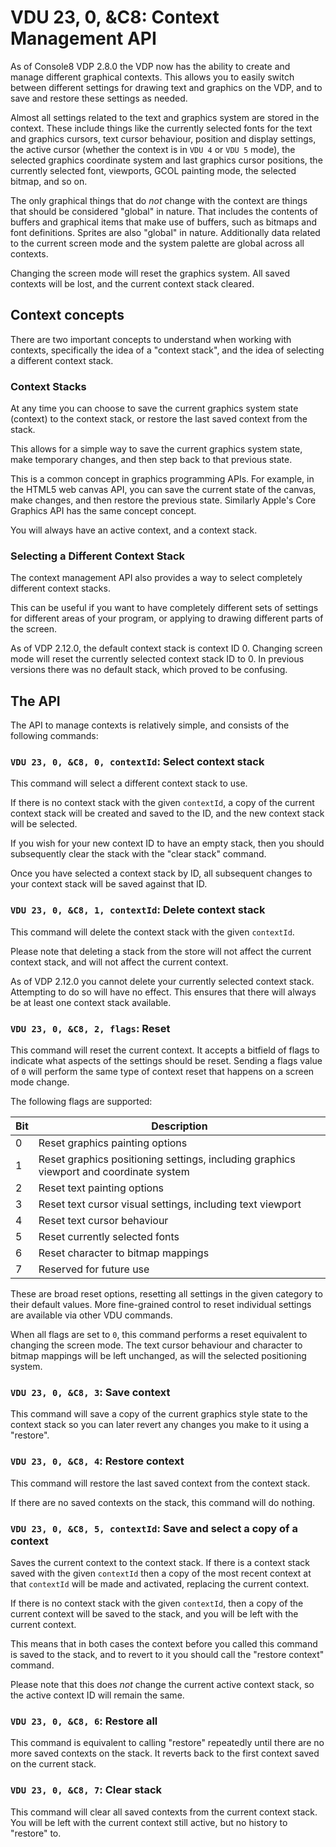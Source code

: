 # VDU 23, 0, &C8: Context Management API

As of Console8 VDP 2.8.0 the VDP now has the ability to create and manage different graphical contexts.  This allows you to easily switch between different settings for drawing text and graphics on the VDP, and to save and restore these settings as needed.

Almost all settings related to the text and graphics system are stored in the context.  These include things like the currently selected fonts for the text and graphics cursors, text cursor behaviour, position and display settings, the active cursor (whether the context is in `VDU 4` or `VDU 5` mode), the selected graphics coordinate system and last graphics cursor positions, the currently selected font, viewports, GCOL painting mode, the selected bitmap, and so on.

The only graphical things that do _not_ change with the context are things that should be considered "global" in nature.  That includes the contents of buffers and graphical items that make use of buffers, such as bitmaps and font definitions.  Sprites are also "global" in nature.  Additionally data related to the current screen mode and the system palette are global across all contexts.

Changing the screen mode will reset the graphics system.  All saved contexts will be lost, and the current context stack cleared.

## Context concepts

There are two important concepts to understand when working with contexts, specifically the idea of a "context stack", and the idea of selecting a different context stack.

### Context Stacks

At any time you can choose to save the current graphics system state (context) to the context stack, or restore the last saved context from the stack.

This allows for a simple way to save the current graphics system state, make temporary changes, and then step back to that previous state.

This is a common concept in graphics programming APIs.  For example, in the HTML5 web canvas API, you can save the current state of the canvas, make changes, and then restore the previous state.  Similarly Apple's Core Graphics API has the same concept concept.

You will always have an active context, and a context stack.

### Selecting a Different Context Stack

The context management API also provides a way to select completely different context stacks.

This can be useful if you want to have completely different sets of settings for different areas of your program, or applying to drawing different parts of the screen.

As of VDP 2.12.0, the default context stack is context ID 0.  Changing screen mode will reset the currently selected context stack ID to 0.  In previous versions there was no default stack, which proved to be confusing.

## The API

The API to manage contexts is relatively simple, and consists of the following commands:

### `VDU 23, 0, &C8, 0, contextId`: Select context stack

This command will select a different context stack to use.

If there is no context stack with the given `contextId`, a copy of the current context stack will be created and saved to the ID, and the new context stack will be selected.

If you wish for your new context ID to have an empty stack, then you should subsequently clear the stack with the "clear stack" command.

Once you have selected a context stack by ID, all subsequent changes to your context stack will be saved against that ID.

### `VDU 23, 0, &C8, 1, contextId`: Delete context stack

This command will delete the context stack with the given `contextId`.

Please note that deleting a stack from the store will not affect the current context stack, and will not affect the current context.

As of VDP 2.12.0 you cannot delete your currently selected context stack.  Attempting to do so will have no effect.  This ensures that there will always be at least one context stack available.

### `VDU 23, 0, &C8, 2, flags`: Reset

This command will reset the current context.  It accepts a bitfield of flags to indicate what aspects of the settings should be reset.  Sending a flags value of `0` will perform the same type of context reset that happens on a screen mode change.

The following flags are supported:

| Bit | Description |
| --- | ----------- |
| 0   | Reset graphics painting options |
| 1   | Reset graphics positioning settings, including graphics viewport and coordinate system |
| 2   | Reset text painting options |
| 3   | Reset text cursor visual settings, including text viewport |
| 4   | Reset text cursor behaviour |
| 5   | Reset currently selected fonts |
| 6   | Reset character to bitmap mappings |
| 7   | Reserved for future use |

These are broad reset options, resetting all settings in the given category to their default values.  More fine-grained control to reset individual settings are available via other VDU commands.

When all flags are set to `0`, this command performs a reset equivalent to changing the screen mode.  The text cursor behaviour and character to bitmap mappings will be left unchanged, as will the selected positioning system.

### `VDU 23, 0, &C8, 3`: Save context

This command will save a copy of the current graphics style state to the context stack so you can later revert any changes you make to it using a "restore".

### `VDU 23, 0, &C8, 4`: Restore context

This command will restore the last saved context from the context stack.

If there are no saved contexts on the stack, this command will do nothing.

### `VDU 23, 0, &C8, 5, contextId`: Save and select a copy of a context

Saves the current context to the context stack.  If there is a context stack saved with the given `contextId` then a copy of the most recent context at that `contextId` will be made and activated, replacing the current context.

If there is no context stack with the given `contextId`, then a copy of the current context will be saved to the stack, and you will be left with the current context.

This means that in both cases the context before you called this command is saved to the stack, and to revert to it you should call the "restore context" command.

Please note that this does _not_ change the current active context stack, so the active context ID will remain the same.

### `VDU 23, 0, &C8, 6`: Restore all

This command is equivalent to calling "restore" repeatedly until there are no more saved contexts on the stack.  It reverts back to the first context saved on the current stack.

### `VDU 23, 0, &C8, 7`: Clear stack

This command will clear all saved contexts from the current context stack.  You will be left with the current context still active, but no history to "restore" to.


